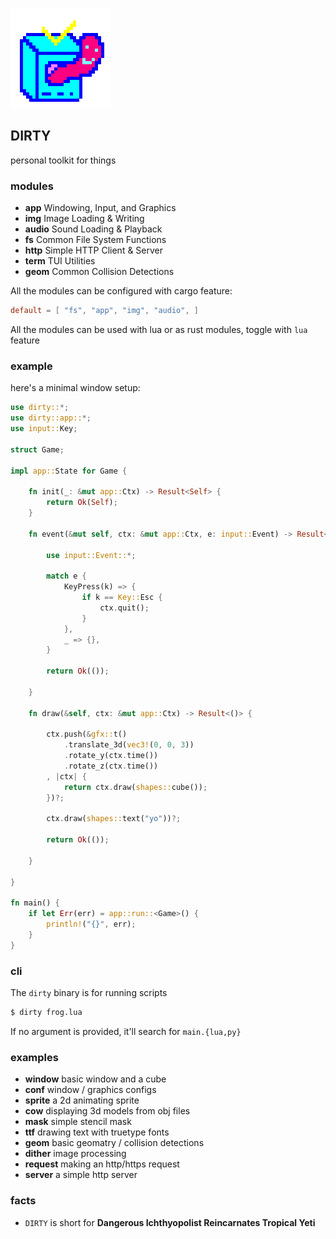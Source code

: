 ![icon](icon.png)

## DIRTY
personal toolkit for things

### modules
- **app** Windowing, Input, and Graphics
- **img** Image Loading & Writing
- **audio** Sound Loading & Playback
- **fs** Common File System Functions
- **http** Simple HTTP Client & Server
- **term** TUI Utilities
- **geom** Common Collision Detections

All the modules can be configured with cargo feature:

```toml
default = [ "fs", "app", "img", "audio", ]
```
All the modules can be used with lua or as rust modules, toggle with `lua` feature

### example
here's a minimal window setup:

```rust
use dirty::*;
use dirty::app::*;
use input::Key;

struct Game;

impl app::State for Game {

	fn init(_: &mut app::Ctx) -> Result<Self> {
		return Ok(Self);
	}

	fn event(&mut self, ctx: &mut app::Ctx, e: input::Event) -> Result<()> {

		use input::Event::*;

		match e {
			KeyPress(k) => {
				if k == Key::Esc {
					ctx.quit();
				}
			},
			_ => {},
		}

		return Ok(());

	}

	fn draw(&self, ctx: &mut app::Ctx) -> Result<()> {

		ctx.push(&gfx::t()
			.translate_3d(vec3!(0, 0, 3))
			.rotate_y(ctx.time())
			.rotate_z(ctx.time())
		, |ctx| {
			return ctx.draw(shapes::cube());
		})?;

		ctx.draw(shapes::text("yo"))?;

		return Ok(());

	}

}

fn main() {
	if let Err(err) = app::run::<Game>() {
		println!("{}", err);
	}
}
```

### cli

The `dirty` binary is for running scripts

```sh
$ dirty frog.lua
```

If no argument is provided, it'll search for `main.{lua,py}`

### examples

- **window** basic window and a cube
- **conf** window / graphics configs
- **sprite** a 2d animating sprite
- **cow** displaying 3d models from obj files
- **mask** simple stencil mask
- **ttf** drawing text with truetype fonts
- **geom** basic geomatry / collision detections
- **dither** image processing
- **request** making an http/https request
- **server** a simple http server

### facts
- `DIRTY` is short for **Dangerous Ichthyopolist Reincarnates Tropical Yeti**

